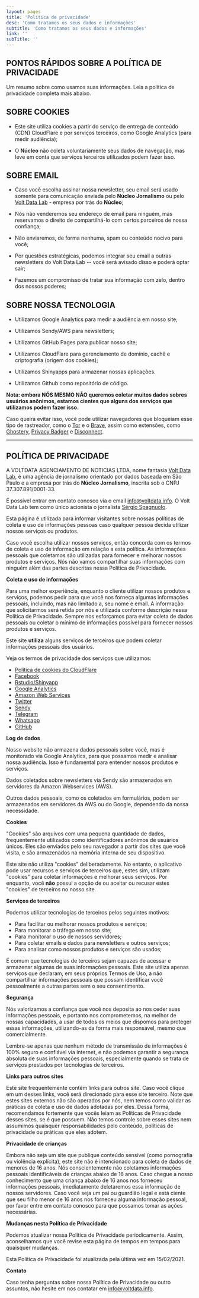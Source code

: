 ```yaml
---
layout: pages
title: 'Política de privacidade'
desc: 'Como tratamos os seus dados e informações'
subtitle: 'Como tratamos os seus dados e informações'
link: ''
subTitle: ''
---
```


## PONTOS RÁPIDOS SOBRE A POLÍTICA DE PRIVACIDADE

Um resumo sobre como usamos suas informações. Leia a política de privacidade completa mais abaixo.

## SOBRE COOKIES

- Este site utiliza cookies a partir do serviço de entrega de conteúdo (CDN) CloudFlare e por serviços terceiros, como Google Analytics (para medir audiência);

- O **Núcleo** não coleta voluntariamente seus dados de navegação, mas leve em conta que serviços terceiros utilizados podem fazer isso.

## SOBRE EMAIL  

- Caso você escolha assinar nossa newsletter, seu email será usado somente para comunicação enviada pelo **Núcleo Jornalismo** ou pelo [Volt Data Lab](www.voltdata.info) - empresa por trás do **Núcleo**;

- Nós não venderemos seu endereço de email para ninguém, mas reservamos o direito de compartilhá-lo com certos parceiros de nossa confiança;

- Não enviaremos, de forma nenhuma, spam ou conteúdo nocivo para você;

- Por questões estratégicas, podemos integrar seu email a outras newsletters do Volt Data Lab -- você será avisado disso e poderá optar sair;

- Fazemos um compromisso de tratar sua informação com zelo, dentro dos nossos poderes;

## SOBRE NOSSA TECNOLOGIA

- Utilizamos Google Analytics para medir a audiência em nosso site;

- Utilizamos Sendy/AWS para newsletters;

- Utilizamos GitHub Pages para publicar nosso site;

- Utilizamos CloudFlare para gerenciamento de domínio, cachê e criptografia (origem dos cookies);

- Utilizamos Shinyapps para armazenar nossas aplicações.

- Utilizamos Github como repositório de código.

**Nota: embora NÓS MESMO NÃO queremos coletar muitos dados sobres usuários anônimos, estamos cientes que alguns dos serviços que utilizamos podem fazer isso.**

Caso queira evitar isso, você pode utilizar navegadores que bloqueiam esse tipo de rastreador, como o [Tor](https://www.torproject.org/download/) e o [Brave](https://brave.com/), assim como extensões, como [Ghostery](https://chrome.google.com/webstore/detail/ghostery-%E2%80%93-privacy-ad-blo/mlomiejdfkolichcflejclcbmpeaniij), [Privacy Badger](https://chrome.google.com/webstore/detail/privacy-badger/pkehgijcmpdhfbdbbnkijodmdjhbjlgp?hl=en) e [Disconnect](https://chrome.google.com/webstore/detail/disconnect/jeoacafpbcihiomhlakheieifhpjdfeo?hl=en).

<hr>

## POLÍTICA DE PRIVACIDADE

A VOLTDATA AGENCIAMENTO DE NOTICIAS LTDA, nome fantasia [Volt Data Lab](www.voltdata.info), é uma agência de jornalismo orientado por dados baseada em São Paulo e a empresa por trás do **Núcleo Jornalismo**, inscrita sob o CNPJ 37.307.891/0001-33.

É possível entrar em contato conosco via o email [info@voltdata.info](mailto:info@voltdata.info). O Volt Data Lab tem como único acionista o jornalista [Sérgio Spagnuolo](https://www.linkedin.com/in/sergiospagnuolo/).

Esta página é utilizada para informar visitantes sobre nossas políticas de coleta e uso de informações pessoas caso qualquer pessoa decida utilizar nossos serviços ou produtos.

Caso você escolha utilizar nossos serviços, então concorda com os termos de coleta e uso de informação em relação a esta política. As informações pessoais que coletamos são utilizadas para fornecer e melhorar nossos produtos e serviços. Nós não vamos compartilhar suas informações com ninguém além das partes descritas nessa Política de Privacidade.

**Coleta e uso de informações**

Para uma melhor experiência, enquanto o cliente utilizar nossos produtos e serviços, podemos pedir para que você nos forneça algumas informações pessoais, incluindo, mas não limitado a, seu nome e email. A informação que solicitarmos será retida por nós e utilizada conforme descrição nessa Política de Privacidade. Sempre nos esforçamos para evitar coleta de dados pessoais ou coletar o mínimo de informações possível para fornecer nossos produtos e serviços.

Este site **utiliza** alguns serviços de terceiros que podem coletar informações pessoais dos usuários.

Veja os termos de privacidade dos serviços que utilizamos:

*   [Política de cookies do CloudFlare](https://support.cloudflare.com/hc/pt-br/articles/200170156-Como-funcionam-os-cookies-da-Cloudflare)
*   [Facebook](https://www.facebook.com/about/privacy/update/printable)
*   [Rstudio/Shinyapp](https://rstudio.com/about/privacy-policy/)
*   [Google Analytics](https://policies.google.com/privacy?hl=en-US)
*   [Amazon Web Services](https://aws.amazon.com/pinpoint/data-privacy-compliance-faq/)
*   [Twitter](https://twitter.com/en/privacy)
*   [Sendy](https://sendy.co/privacy-policy)
*   [Telegram](https://telegram.org/privacy)
*   [Whatsapp](https://www.whatsapp.com/legal/privacy-policy)
*   [GitHub](https://docs.github.com/pt/free-pro-team@latest/github/site-policy/github-privacy-statement)

**Log de dados**

Nosso website não armazena dados pessoais sobre você, mas é monitorado via Google Analytics, para que possamos medir e analisar nossa audiência. Isso é fundamental para entender nossos produtos e serviços.

Dados coletados sobre newsletters via Sendy são armazenados em servidores da Amazon Webservices (AWS).

Outros dados pessoais, como os coletados em formulários, podem ser armazenados em servidores da AWS ou do Google, dependendo da nossa necessidade.

**Cookies**

"Cookies" são arquivos com uma pequena quantidade de dados, frequentemente utilizados como identificadores anônimos de usuários únicos. Eles são enviados pelo seu navegador a partir dos sites que você visita, e são armazenados na memória interna de seu dispositivo.

Este site não utiliza "cookies" deliberadamente. No entanto, o aplicativo pode usar recursos e serviços de terceiros que, estes sim, utilizam "cookies" para coletar informações e melhorar seus serviços. Por enquanto, você **não** possui a opção de ou aceitar ou recusar estes "cookies" de terceiros no nosso site.

**Serviços de terceiros**

Podemos utilizar tecnologias de terceiros pelos seguintes motivos:

* Para facilitar ou melhorar nossos produtos e serviços;
* Para monitorar o tráfego em nosso site;
* Para monitorar o uso de nossos servidores;
* Para coletar emails e dados para newsletters e outros serviços;
* Para analisar como nossos produtos e serviços são usados;

É comum que tecnologias de terceiros sejam capazes de acessar e armazenar algumas de suas informações pessoais. Este site utiliza apenas serviços que declaram, em seus próprios Termos de Uso, a não compartilhar informações pessoais que possam identificar você pessoalmente a outras partes sem o seu consentimento.

**Segurança**

Nós valorizamos a confiança que você nos deposita ao nos ceder suas informações pessoais, e portanto nos comprometemos, na melhor de nossas capacidades, a usar de todos os meios que dispomos para proteger essas informações, utilizando-as da forma mais responsável, mesmo que comercialmente.

Lembre-se apenas que nenhum método de transmissão de informações é 100% seguro e confiável via internet, e não podemos garantir a segurança absoluta de suas informações pessoais, especialmente quando se trata de serviços prestados por tecnologias de terceiros.

**Links para outros sites**

Este site frequentemente contém links para outros site. Caso você clique em um desses links, você será direcionado para esse site terceiro. Note que estes sites externos não são operados por nós, nem temos como validar as práticas de coleta e uso de dados adotadas por eles. Dessa forma, recomendamos fortemente que vocês leiam as Políticas de Privacidade desses sites, se é que possuem. Não temos controle sobre esses sites nem assumimos quaisquer responsabilidades pelo conteúdo, políticas de privacidade ou práticas que eles adotem.

**Privacidade de crianças**

Embora não seja um site que publique conteúdo sensível (como pornografia ou violência explícita), este site não é intencionado para coleta de dados de menores de 16 anos. Nós conscientemente não coletamos informações pessoais identificáveis de crianças abaixo de 16 anos. Caso chegue a nosso conhecimento que uma criança abaixo de 16 anos nos forneceu informações pessoais, imediatamente deletaremos essa informação de nossos servidores. Caso você seja um pai ou guardião legal e está ciente que seu filho menor de 16 anos nos forneceu alguma informação pessoal, por favor entre em contato conosco para que possamos tomar as ações necessárias.

**Mudanças nesta Política de Privacidade**

Podemos atualizar nossa Política de Privacidade periodicamente. Assim, aconselhamos que você revise esta página de tempos em tempos para quaisquer mudanças.

Esta Política de Privacidade foi atualizada pela última vez em 15/02/2021.

**Contato**

Caso tenha perguntas sobre nossa Política de Privacidade ou outro assuntos, não hesite em nos contatar em [info@voltdata.info](mailto:info@voltdata.info).
